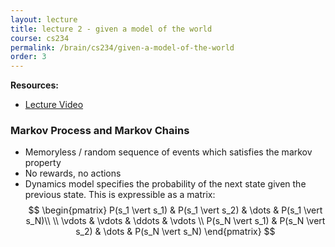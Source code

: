 ```yaml
---
layout: lecture
title: lecture 2 - given a model of the world
course: cs234
permalink: /brain/cs234/given-a-model-of-the-world
order: 3
---
```


**Resources:**
- [Lecture Video](https://youtu.be/E3f2Camj0Is?feature=shared)

### Markov Process and Markov Chains
- Memoryless / random sequence of events which satisfies the markov property
- No rewards, no actions
- Dynamics model specifies the probability of the next state given the previous state. This is expressible as a matrix:
$$
\begin{pmatrix}
P(s_1 \vert s_1) & P(s_1 \vert s_2) & \dots & P(s_1 \vert s_N)\\
\\ \vdots & \vdots & \ddots & \vdots
\\ P(s_N \vert s_1) & P(s_N \vert s_2) & \dots & P(s_N \vert s_N)
\end{pmatrix}
$$ 